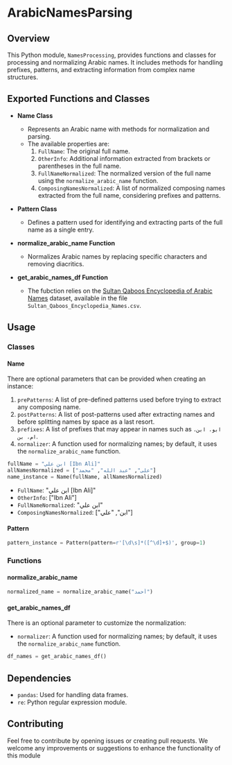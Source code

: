 # ArabicNamesParsing

## Overview

This Python module, `NamesProcessing`, provides functions and classes for processing and normalizing Arabic names. It includes methods for handling prefixes, patterns, and extracting information from complex name structures.

## Exported Functions and Classes

* **Name Class**

  * Represents an Arabic name with methods for normalization and parsing.
  * The available properties are:
    1. `FullName`: The original full name.
    2. `OtherInfo`: Additional information extracted from brackets or parentheses in the full name.
    3. `FullNameNormalized`: The normalized version of the full name using the `normalize_arabic_name` function.
    4. `ComposingNamesNormalized`: A list of normalized composing names extracted from the full name, considering prefixes and patterns.
* **Pattern Class**

  * Defines a pattern used for identifying and extracting parts of the full name as a single entry.
* **normalize_arabic_name Function**

  * Normalizes Arabic names by replacing specific characters and removing diacritics.
* **get_arabic_names_df Function**

  * The fubction relies on the [Sultan Qaboos Encyclopedia of Arabic Names](http://arabiclexicon.hawramani.com/sultan-qaboos-encyclopedia-of-arab-names/) dataset, available in the file `Sultan_Qaboos_Encyclopedia_Names.csv`.

## Usage

### Classes

#### Name

There are optional parameters that can be provided when creating an instance:

1. `prePatterns`: A list of pre-defined patterns used before trying to extract any composing name.
2. `postPatterns`: A list of post-patterns used after extracting names and before splitting names by space as a last resort.
3. `prefixes`: A list of prefixes that may appear in names such as `ابو، ابن، ام، بن`.
4. `normalizer`: A function used for normalizing names; by default, it uses the `normalize_arabic_name` function.

```python
fullName = "ابن علي [Ibn Ali]"
allNamesNormalized = ["على", "عبد الله", "محمد"]
name_instance = Name(fullName, allNamesNormalized)
```

* `FullName`: "ابن علي [Ibn Ali]"
* `OtherInfo`: ["Ibn Ali"]
* `FullNameNormalized`: "ابن علي"
* `ComposingNamesNormalized`: ["ابن", "علي"]

#### Pattern

```python
pattern_instance = Pattern(pattern=r'[\d\s]*([^\d]+$)', group=1)
```

### Functions

#### normalize_arabic_name

```python
normalized_name = normalize_arabic_name("أحمد")
```

#### get_arabic_names_df

There is an optional parameter to customize the normalization:

* `normalizer`: A function used for normalizing names; by default, it uses the `normalize_arabic_name` function.

```python
df_names = get_arabic_names_df()
```

## Dependencies

* `pandas`: Used for handling data frames.
* `re`: Python regular expression module.

## Contributing

Feel free to contribute by opening issues or creating pull requests. We welcome any improvements or suggestions to enhance the functionality of this module
